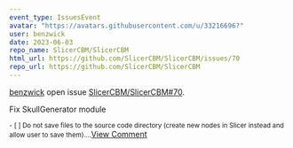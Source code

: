 ```yaml
---
event_type: IssuesEvent
avatar: "https://avatars.githubusercontent.com/u/33216696?"
user: benzwick
date: 2023-06-03
repo_name: SlicerCBM/SlicerCBM
html_url: https://github.com/SlicerCBM/SlicerCBM/issues/70
repo_url: https://github.com/SlicerCBM/SlicerCBM
---
```


<a href='https://github.com/benzwick' target='_blank'>benzwick</a> open issue <a href='https://github.com/SlicerCBM/SlicerCBM/issues/70' target='_blank'>SlicerCBM/SlicerCBM#70</a>.

<p>Fix SkullGenerator module</p><small>- [ ] Do not save files to the source code directory (create new nodes in Slicer instead and allow user to save them)....</small><a href='https://github.com/SlicerCBM/SlicerCBM/issues/70' target='_blank'>View Comment</a>